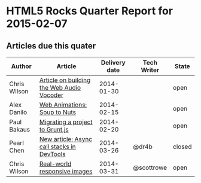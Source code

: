 HTML5 Rocks Quarter Report for 2015-02-07
=========================================

Articles due this quater
------------------------

|Author|Article|Delivery date|Tech Writer|State|
|------|-------|-------------|-----------|-----|
|Chris Wilson|[Article on building the Web Audio Vocoder](https://github.com/html5rocks/www.html5rocks.com/issues/135)|2014-01-30||open
|Alex Danilo|[Web Animations: Soup to Nuts](https://github.com/html5rocks/www.html5rocks.com/issues/644)|2014-02-15||open
|Paul Bakaus|[Migrating a project to Grunt.js](https://github.com/html5rocks/www.html5rocks.com/issues/532)|2014-02-20||open
|Pearl Chen|[New article: Async call stacks in DevTools](https://github.com/html5rocks/www.html5rocks.com/issues/986)|2014-03-26|@dr4b|closed
|Chris Wilson|[Real-world responsive images](https://github.com/html5rocks/www.html5rocks.com/issues/490)|2014-03-31|@scottrowe|open
